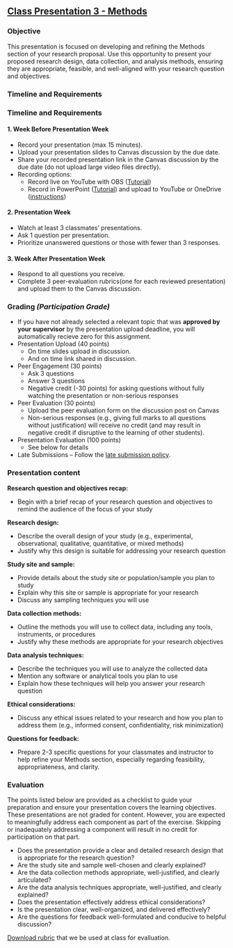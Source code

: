## [Class Presentation 3 - Methods](https://aselshall.github.io/rm/hw/class-presentation3)

### Objective

This presentation is focused on developing and refining the Methods section of your research proposal. Use this opportunity to present your proposed research design, data collection, and analysis methods, ensuring they are appropriate, feasible, and well-aligned with your research question and objectives.

### Timeline and Requirements
### Timeline and Requirements

#### 1. Week Before Presentation Week
- Record your presentation (max 15 minutes).
- Upload your presentation slides to Canvas discussion by the due date.
- Share your recorded presentation link in the Canvas discussion by the due date (do not upload large video files directly).
- Recording options:
  - Record live on YouTube with OBS ([Tutorial](https://youtu.be/zOhh6MclooA?feature=shared))
  - Record in PowerPoint ([Tutorial](https://youtu.be/bP9VJ03s8Gw?feature=shared)) and upload to YouTube or OneDrive ([instructions](https://github.com/aselshall/gwh/blob/main/hw/How%20to%20Upload%20a%20Video%20to%20OneDrive.docx))

#### 2. Presentation Week
- Watch at least 3 classmates’ presentations.
- Ask 1 question per presentation.
- Prioritize unanswered questions or those with fewer than 3 responses.

#### 3. Week After Presentation Week
- Respond to all questions you receive.
- Complete 3 peer-evaluation rubrics(one for each reviewed presentation) and upload them to the Canvas discussion.

### Grading *(Participation Grade)*
- If you have not already selected a relevant topic that was **approved by your supervisor** by the presentation upload deadline, you will automatically recieve zero for this assignment.
- Presentation Upload (40 points)
  - On time slides upload in discussion.
  - And on time link shared in discussion.
- Peer Engagement (30 points)
  - Ask 3 questions 
  - Answer 3 questions
  - Negative credit (-30 points) for asking questions without fully watching the presentation or non-serious responses
- Peer Evaluation (30 points)
  - Upload the peer evaluation form on the discussion post on Canvas
  - Non-serious responses (e.g., giving full marks to all questions without justification) will receive no credit (and may result in negative credit if disruptive to the learning of other students).
- Presentation Evaluation (100 points)
  - See below for details  
- Late Submissions – Follow the [late submission policy](https://aselshall.github.io/gwh/#late-homework-policy).

### Presentation content

**Research question and objectives recap:**
- Begin with a brief recap of your research question and objectives to remind the audience of the focus of your study

**Research design:**
- Describe the overall design of your study (e.g., experimental, observational, qualitative, quantitative, or mixed methods)
- Justify why this design is suitable for addressing your research question

**Study site and sample:**
- Provide details about the study site or population/sample you plan to study
- Explain why this site or sample is appropriate for your research
- Discuss any sampling techniques you will use

**Data collection methods:**
- Outline the methods you will use to collect data, including any tools, instruments, or procedures
- Justify why these methods are appropriate for your research objectives

**Data analysis techniques:**
- Describe the techniques you will use to analyze the collected data
- Mention any software or analytical tools you plan to use
- Explain how these techniques will help you answer your research question

**Ethical considerations:**
- Discuss any ethical issues related to your research and how you plan to address them (e.g., informed consent, confidentiality, risk minimization)

**Questions for feedback:**
- Prepare 2-3 specific questions for your classmates and instructor to help refine your Methods section, especially regarding feasibility, appropriateness, and clarity.

### Evaluation 
The points listed below are provided as a checklist to guide your preparation and ensure your presentation covers the learning objectives. These presentations are not graded for content. However, you are expected to meaningfully address each component as part of the exercise. Skipping or inadequately addressing a component will result in no credit for participation on that part.

- Does the presentation provide a clear and detailed research design that is appropriate for the research question?
- Are the study site and sample well-chosen and clearly explained?
- Are the data collection methods appropriate, well-justified, and clearly articulated?
- Are the data analysis techniques appropriate, well-justified, and clearly explained?
- Does the presentation effectively address ethical considerations?
- Is the presentation clear, well-organized, and delivered effectively?
- Are the questions for feedback well-formulated and conducive to helpful discussion?

[Download rubric](https://aselshall.github.io/rm/hw/Class%20presentation3%20rubric.docx) that we be used at class for evalluation.
